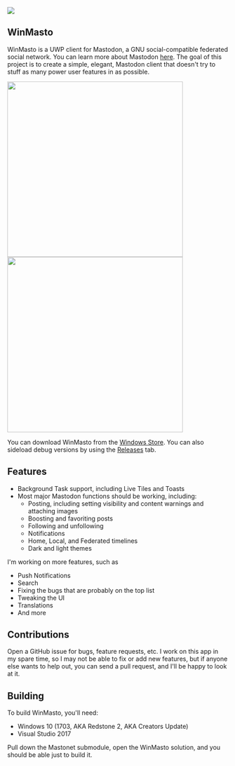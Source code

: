 ![](http://i.imgur.com/WmVs4uX.png)

## WinMasto

WinMasto is a UWP client for Mastodon, a GNU social-compatible federated social network. You can learn more about Mastodon [here](https://github.com/tootsuite/mastodon). The goal of this project is to create a simple, elegant, Mastodon client that doesn't try to stuff as many power user features in as possible.

<img src="http://i.imgur.com/LxxiWm3.png" width="400"> <img src="http://i.imgur.com/2y85gVY.png" width="400">


You can download WinMasto from the [Windows Store](https://www.microsoft.com/store/apps/9p2zk5mb8v7f). You can also sideload debug versions by using the [Releases](https://github.com/drasticactions/WinMasto/releases) tab.

## Features

* Background Task support, including Live Tiles and Toasts
* Most major Mastodon functions should be working, including:
  * Posting, including setting visibility and content warnings and attaching images
  * Boosting and favoriting posts
  * Following and unfollowing
  * Notifications
  * Home, Local, and Federated timelines
  * Dark and light themes

I'm working on more features, such as
- Push Notifications
- Search
- Fixing the bugs that are probably on the top list
- Tweaking the UI
- Translations
- And more

## Contributions

Open a GitHub issue for bugs, feature requests, etc. I work on this app in my spare time, so I may not be able to fix or add new features, but if anyone else wants to help out, you can send a pull request, and I'll be happy to look at it.

## Building

To build WinMasto, you'll need:

- Windows 10 (1703, AKA Redstone 2, AKA Creators Update)
- Visual Studio 2017

Pull down the Mastonet submodule, open the WinMasto solution, and you should be able just to build it.



